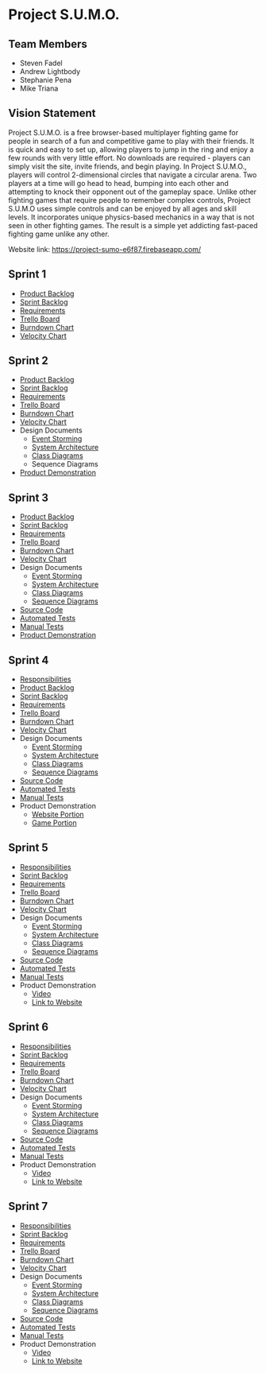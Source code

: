 # Project S.U.M.O.

## Team Members 

- Steven Fadel 
- Andrew Lightbody
- Stephanie Pena
- Mike Triana 

## Vision Statement 

Project S.U.M.O. is a free browser-based multiplayer fighting game for people in search of a fun and competitive game to play with their friends. It is quick and easy to set up, allowing players to jump in the ring and enjoy a few rounds with very little effort. No downloads are required - players can simply visit the site, invite friends, and begin playing. In Project S.U.M.O., players will control 2-dimensional circles that navigate a circular arena. Two players at a time will go head to head, bumping into each other and attempting to knock their opponent out of the gameplay space. Unlike other fighting games that require people to remember complex controls, Project S.U.M.O uses simple controls and can be enjoyed by all ages and skill levels. It incorporates unique physics-based mechanics in a way that is not seen in other fighting games. The result is a simple yet addicting fast-paced fighting game unlike any other.

Website link: https://project-sumo-e6f87.firebaseapp.com/

## Sprint 1 

- [Product Backlog](https://docs.google.com/spreadsheets/d/1go4YuBvXYnaxIQhTIqfnzwtipRL7TgXbCzjj1Ci2vPs/edit#gid=0)
- [Sprint Backlog](https://docs.google.com/spreadsheets/d/1go4YuBvXYnaxIQhTIqfnzwtipRL7TgXbCzjj1Ci2vPs/edit#gid=2086180378)
- [Requirements](https://docs.google.com/spreadsheets/d/1WuFJWFG5-tbD2Lp7FUpZnQYlBwd6Ueg46QxHD1kXd7w/edit?usp=sharing)
- [Trello Board](https://trello.com/b/imslrVps/project-sumo)
- [Burndown Chart](https://docs.google.com/spreadsheets/d/1cNI8jGBtCwpaofE31zb6-Dixqli5mqBZkOkvYUJKvKw/edit?usp=sharing)
- [Velocity Chart](https://docs.google.com/spreadsheets/d/1Y7rINpsBkk2LOWqcGsCNgsmPfx8dYFJeEIbdmDUdqv8/edit?usp=sharing)

## Sprint 2

- [Product Backlog](https://docs.google.com/spreadsheets/d/1go4YuBvXYnaxIQhTIqfnzwtipRL7TgXbCzjj1Ci2vPs/edit#gid=0)
- [Sprint Backlog](https://docs.google.com/spreadsheets/d/1go4YuBvXYnaxIQhTIqfnzwtipRL7TgXbCzjj1Ci2vPs/edit#gid=534277414)
- [Requirements](https://docs.google.com/spreadsheets/d/1WuFJWFG5-tbD2Lp7FUpZnQYlBwd6Ueg46QxHD1kXd7w/edit?usp=sharing)
- [Trello Board](https://trello.com/b/imslrVps/project-sumo)
- [Burndown Chart](https://docs.google.com/spreadsheets/d/1cNI8jGBtCwpaofE31zb6-Dixqli5mqBZkOkvYUJKvKw/edit#gid=1857664409)
- [Velocity Chart](https://docs.google.com/spreadsheets/d/1Y7rINpsBkk2LOWqcGsCNgsmPfx8dYFJeEIbdmDUdqv8/edit?usp=sharing)
- Design Documents
  - [Event Storming](https://miro.com/app/board/o9J_kvGTt2E=/)
  - [System Architecture](https://github.com/spena64/Project-S.U.M.O/blob/master/artifacts/architecture.md)
  - [Class Diagrams](https://github.com/spena64/Project-S.U.M.O/blob/master/artifacts/architecture.md)
  - Sequence Diagrams
- [Product Demonstration](https://youtu.be/CkVYZZV8Xr0)

## Sprint 3

- [Product Backlog](https://docs.google.com/spreadsheets/d/1go4YuBvXYnaxIQhTIqfnzwtipRL7TgXbCzjj1Ci2vPs/edit#gid=0)
- [Sprint Backlog](https://docs.google.com/spreadsheets/d/1go4YuBvXYnaxIQhTIqfnzwtipRL7TgXbCzjj1Ci2vPs/edit#gid=1973121715)
- [Requirements](https://docs.google.com/spreadsheets/d/1WuFJWFG5-tbD2Lp7FUpZnQYlBwd6Ueg46QxHD1kXd7w/edit?usp=sharing)
- [Trello Board](https://trello.com/b/imslrVps/project-sumo)
- [Burndown Chart](https://docs.google.com/spreadsheets/d/1cNI8jGBtCwpaofE31zb6-Dixqli5mqBZkOkvYUJKvKw/edit#gid=79556220)
- [Velocity Chart](https://docs.google.com/spreadsheets/d/1Y7rINpsBkk2LOWqcGsCNgsmPfx8dYFJeEIbdmDUdqv8/edit?usp=sharing)
- Design Documents
  - [Event Storming](https://miro.com/app/board/o9J_kvGTt2E=/)
  - [System Architecture](https://github.com/spena64/Project-S.U.M.O/blob/master/artifacts/architecture.md)
  - [Class Diagrams](https://github.com/spena64/Project-S.U.M.O/blob/master/artifacts/architecture.md#major-classes)
  - [Sequence Diagrams](https://github.com/spena64/Project-S.U.M.O/blob/master/artifacts/architecture.md#major-classes)
- [Source Code](https://github.com/spena64/Project-S.U.M.O/tree/master/project/src)
- [Automated Tests](https://github.com/spena64/Project-S.U.M.O/tree/master/project/test)
- [Manual Tests](https://docs.google.com/spreadsheets/d/1RXkM9A5q_I_3UT_nwOQTIKSmISR1kaVl9aHqNrrUFmc/edit#gid=0)
- [Product Demonstration](https://youtu.be/I5BALKOuY2g)

## Sprint 4

- [Responsibilities](https://github.com/spena64/Project-S.U.M.O/blob/master/artifacts/responsibilities.md#sprint-4)
- [Product Backlog](https://docs.google.com/spreadsheets/d/1go4YuBvXYnaxIQhTIqfnzwtipRL7TgXbCzjj1Ci2vPs/edit#gid=0)
- [Sprint Backlog](https://docs.google.com/spreadsheets/d/1go4YuBvXYnaxIQhTIqfnzwtipRL7TgXbCzjj1Ci2vPs/edit#gid=1719866228)
- [Requirements](https://docs.google.com/spreadsheets/d/1WuFJWFG5-tbD2Lp7FUpZnQYlBwd6Ueg46QxHD1kXd7w/edit?usp=sharing)
- [Trello Board](https://trello.com/b/imslrVps/project-sumo)
- [Burndown Chart](https://docs.google.com/spreadsheets/d/1cNI8jGBtCwpaofE31zb6-Dixqli5mqBZkOkvYUJKvKw/edit#gid=1837557507)
- [Velocity Chart](https://docs.google.com/spreadsheets/d/1Y7rINpsBkk2LOWqcGsCNgsmPfx8dYFJeEIbdmDUdqv8/edit?usp=sharing)
- Design Documents
  - [Event Storming](https://miro.com/app/board/o9J_kvGTt2E=/)
  - [System Architecture](https://github.com/spena64/Project-S.U.M.O/blob/master/artifacts/architecture.md)
  - [Class Diagrams](https://github.com/spena64/Project-S.U.M.O/blob/master/artifacts/architecture.md#major-classes)
  - [Sequence Diagrams](https://github.com/spena64/Project-S.U.M.O/blob/master/artifacts/architecture.md#major-classes)
- [Source Code](https://github.com/spena64/Project-S.U.M.O/tree/master/project/src)
- [Automated Tests](https://github.com/spena64/Project-S.U.M.O/tree/master/project/test)
- [Manual Tests](https://docs.google.com/spreadsheets/d/1RXkM9A5q_I_3UT_nwOQTIKSmISR1kaVl9aHqNrrUFmc/edit#gid=0)
- Product Demonstration
    - [Website Portion](https://www.youtube.com/watch?v=l7IL7vkGsAI)
    - [Game Portion](https://www.youtube.com/watch?v=M3Y8wHI_S7U)
    
 ## Sprint 5
 
- [Responsibilities](https://github.com/spena64/Project-S.U.M.O/blob/master/artifacts/responsibilities.md#sprint-5)
- [Sprint Backlog](https://docs.google.com/spreadsheets/d/1go4YuBvXYnaxIQhTIqfnzwtipRL7TgXbCzjj1Ci2vPs/edit#gid=704347848)
- [Requirements](https://docs.google.com/spreadsheets/d/1WuFJWFG5-tbD2Lp7FUpZnQYlBwd6Ueg46QxHD1kXd7w/edit?usp=sharing)
- [Trello Board](https://trello.com/b/imslrVps/project-sumo)
- [Burndown Chart](https://docs.google.com/spreadsheets/d/1cNI8jGBtCwpaofE31zb6-Dixqli5mqBZkOkvYUJKvKw/edit#gid=566557266)
- [Velocity Chart](https://docs.google.com/spreadsheets/d/1Y7rINpsBkk2LOWqcGsCNgsmPfx8dYFJeEIbdmDUdqv8/edit?usp=sharing)
- Design Documents
  - [Event Storming](https://miro.com/app/board/o9J_kvGTt2E=/)
  - [System Architecture](https://github.com/spena64/Project-S.U.M.O/blob/master/artifacts/architecture.md)
  - [Class Diagrams](https://github.com/spena64/Project-S.U.M.O/blob/master/artifacts/architecture.md#major-classes)
  - [Sequence Diagrams](https://github.com/spena64/Project-S.U.M.O/blob/master/artifacts/architecture.md#major-classes)
- [Source Code](https://github.com/spena64/Project-S.U.M.O/tree/master/project/src)
- [Automated Tests](https://github.com/spena64/Project-S.U.M.O/tree/master/project/test)
- [Manual Tests](https://docs.google.com/spreadsheets/d/1RXkM9A5q_I_3UT_nwOQTIKSmISR1kaVl9aHqNrrUFmc/edit#gid=0)
- Product Demonstration
    - [Video](https://www.youtube.com/watch?v=6ea-37L5Yw0)
    - [Link to Website](https://project-sumo-e6f87.firebaseapp.com/)

## Sprint 6
 
- [Responsibilities](https://github.com/spena64/Project-S.U.M.O/blob/master/artifacts/responsibilities.md#sprint-6)
- [Sprint Backlog](https://docs.google.com/spreadsheets/d/1go4YuBvXYnaxIQhTIqfnzwtipRL7TgXbCzjj1Ci2vPs/edit#gid=1258627765)
- [Requirements](https://docs.google.com/spreadsheets/d/1WuFJWFG5-tbD2Lp7FUpZnQYlBwd6Ueg46QxHD1kXd7w/edit?usp=sharing)
- [Trello Board](https://trello.com/b/imslrVps/project-sumo)
- [Burndown Chart](https://docs.google.com/spreadsheets/d/1cNI8jGBtCwpaofE31zb6-Dixqli5mqBZkOkvYUJKvKw/edit#gid=24169246)
- [Velocity Chart](https://docs.google.com/spreadsheets/d/1Y7rINpsBkk2LOWqcGsCNgsmPfx8dYFJeEIbdmDUdqv8/edit?usp=sharing)
- Design Documents
  - [Event Storming](https://miro.com/app/board/o9J_kvGTt2E=/)
  - [System Architecture](https://github.com/spena64/Project-S.U.M.O/blob/master/artifacts/architecture.md)
  - [Class Diagrams](https://github.com/spena64/Project-S.U.M.O/blob/master/artifacts/architecture.md#major-classes)
  - [Sequence Diagrams](https://github.com/spena64/Project-S.U.M.O/blob/master/artifacts/architecture.md#major-classes)
- [Source Code](https://github.com/spena64/Project-S.U.M.O/tree/master/project/src)
- [Automated Tests](https://github.com/spena64/Project-S.U.M.O/tree/master/project/test)
- [Manual Tests](https://docs.google.com/spreadsheets/d/1RXkM9A5q_I_3UT_nwOQTIKSmISR1kaVl9aHqNrrUFmc/edit#gid=0)
- Product Demonstration
    - [Video](https://www.youtube.com/watch?v=yepl-ENZCp4)
    - [Link to Website](https://project-sumo-e6f87.firebaseapp.com/)

## Sprint 7
 
- [Responsibilities](https://github.com/spena64/Project-S.U.M.O/blob/master/artifacts/responsibilities.md#sprint-6)
- [Sprint Backlog](https://docs.google.com/spreadsheets/d/1go4YuBvXYnaxIQhTIqfnzwtipRL7TgXbCzjj1Ci2vPs/edit#gid=1817817888)
- [Requirements](https://docs.google.com/spreadsheets/d/1WuFJWFG5-tbD2Lp7FUpZnQYlBwd6Ueg46QxHD1kXd7w/edit?usp=sharing)
- [Trello Board](https://trello.com/b/imslrVps/project-sumo)
- [Burndown Chart](https://docs.google.com/spreadsheets/d/1cNI8jGBtCwpaofE31zb6-Dixqli5mqBZkOkvYUJKvKw/edit#gid=24169246)
- [Velocity Chart](https://docs.google.com/spreadsheets/d/1Y7rINpsBkk2LOWqcGsCNgsmPfx8dYFJeEIbdmDUdqv8/edit?usp=sharing)
- Design Documents
  - [Event Storming](https://miro.com/app/board/o9J_kvGTt2E=/)
  - [System Architecture](https://github.com/spena64/Project-S.U.M.O/blob/master/artifacts/architecture.md)
  - [Class Diagrams](https://github.com/spena64/Project-S.U.M.O/blob/master/artifacts/architecture.md#major-classes)
  - [Sequence Diagrams](https://github.com/spena64/Project-S.U.M.O/blob/master/artifacts/architecture.md#major-classes)
- [Source Code](https://github.com/spena64/Project-S.U.M.O/tree/master/project/src)
- [Automated Tests](https://github.com/spena64/Project-S.U.M.O/tree/master/project/test)
- [Manual Tests](https://docs.google.com/spreadsheets/d/1RXkM9A5q_I_3UT_nwOQTIKSmISR1kaVl9aHqNrrUFmc/edit#gid=0)
- Product Demonstration
    - [Video](https://www.youtube.com/watch?v=yepl-ENZCp4)
    - [Link to Website](https://project-sumo-e6f87.firebaseapp.com/)
